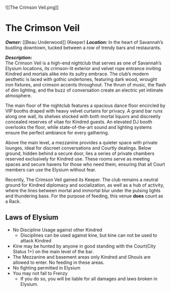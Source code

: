 ![[The Crimson Veil.png]]
# The Crimson Veil  
***Owner:*** [[Beau Underwood]] (Keeper)
***Location:*** In the heart of Savannah’s bustling downtown, tucked between a row of trendy bars and restaurants.  

***Description:***  
The Crimson Veil is a high-end nightclub that serves as one of Savannah’s Elysium locations, its crimson-lit exterior and velvet rope entrance inviting Kindred and mortals alike into its sultry embrace. The club’s modern aesthetic is laced with gothic undertones, featuring dark wood, wrought iron fixtures, and crimson accents throughout. The thrum of music, the flash of dim lighting, and the buzz of conversation create an electric yet intimate atmosphere.  

The main floor of the nightclub features a spacious dance floor encircled by VIP booths draped with heavy velvet curtains for privacy. A grand bar runs along one wall, its shelves stocked with both mortal liquors and discreetly concealed reserves of vitae for Kindred guests. An elevated DJ booth overlooks the floor, while state-of-the-art sound and lighting systems ensure the perfect ambiance for every gathering.  

Above the main level, a mezzanine provides a quieter space with private lounges, ideal for discreet conversations and Courtly dealings. Below ground, hidden behind a secure door, lies a series of private chambers reserved exclusively for Kindred use. These rooms serve as meeting spaces and secure havens for those who need them, ensuring that all Court members can use the Elysium without fear.  

Recently, The Crimson Veil gained its Keeper. The club remains a neutral ground for Kindred diplomacy and socialization, as well as  a hub of activity, where the lines between mortal and immortal blur under the pulsing lights and thundering bass.
	For the purpose of feeding, this venue **does** count as a Rack.
## Laws of Elysium
* No Discipline Usage against other Kindred
   * Disciplines can be used against kine, but kine can not be used to attack Kindred
* Kine may be hunted by anyone in good standing with the Court(City Status 1+) on the main level of the bar.
* The Mezzanine and basement areas only Kindred and Ghouls are allowed to enter. No feeding in these areas.
* No fighting permitted in Elysium
* You may not fall to Frenzy
  * If you do so, you will be liable for all damages and laws broken in Elysium.